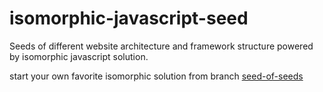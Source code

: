 # isomorphic-javascript-seed
Seeds of different website architecture and framework structure powered by isomorphic javascript solution.

start your own favorite isomorphic solution from branch  [seed-of-seeds](https://github.com/AndreLion/isomorphic-javascript-seed/tree/seed-of-seeds/)
